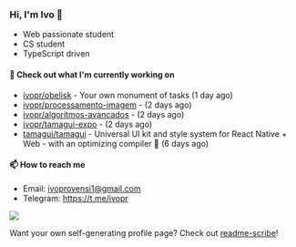 ### Hi, I'm Ivo 👋

* Web passionate student
* CS student
* TypeScript driven

#### 👷 Check out what I'm currently working on

- [ivopr/obelisk](https://github.com/ivopr/obelisk) - Your own monument of tasks (1 day ago)
- [ivopr/processamento-imagem](https://github.com/ivopr/processamento-imagem) -  (2 days ago)
- [ivopr/algoritmos-avancados](https://github.com/ivopr/algoritmos-avancados) -  (2 days ago)
- [ivopr/tamagui-expo](https://github.com/ivopr/tamagui-expo) -  (2 days ago)
- [tamagui/tamagui](https://github.com/tamagui/tamagui) - Universal UI kit and style system for React Native &#43; Web - with an optimizing compiler 🚄 (6 days ago)

#### 📫 How to reach me

- Email: [ivoprovensi1@gmail.com](mailto://ivoprovensi1@gmail.com)
- Telegram: https://t.me/ivopr

![](https://github-readme-stats.vercel.app/api/top-langs/?username=ivopr&layout=compact&theme=react)

Want your own self-generating profile page? Check out [readme-scribe](https://github.com/muesli/readme-scribe)!
